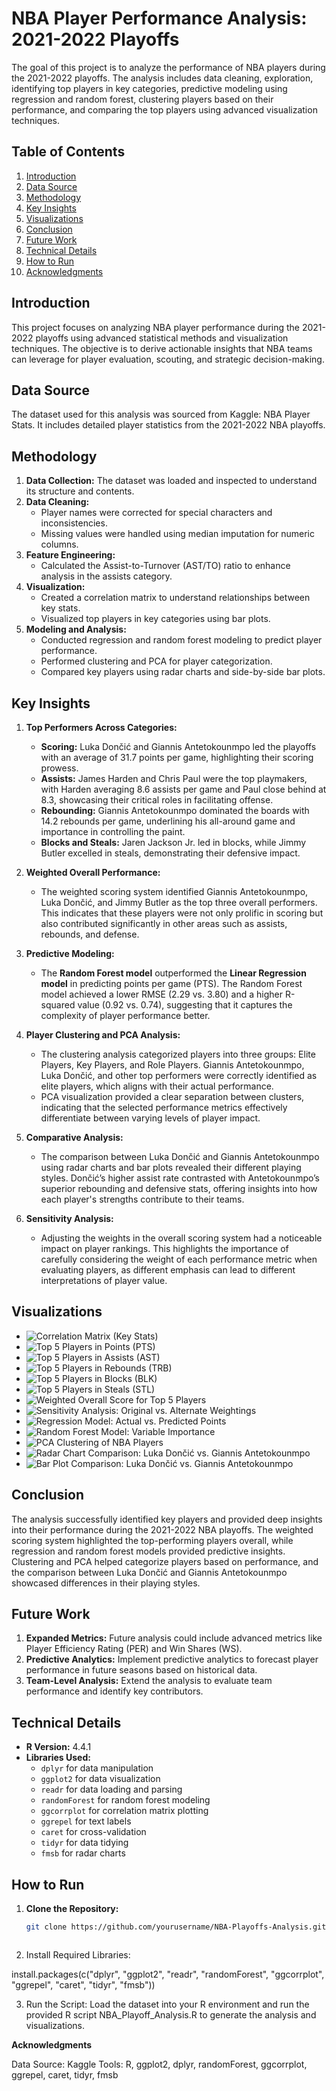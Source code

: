 # NBA Player Performance Analysis: 2021-2022 Playoffs

The goal of this project is to analyze the performance of NBA players during the 2021-2022 playoffs. The analysis includes data cleaning, exploration, identifying top players in key categories, predictive modeling using regression and random forest, clustering players based on their performance, and comparing the top players using advanced visualization techniques.

## Table of Contents

1. [Introduction](#introduction)
2. [Data Source](#data-source)
3. [Methodology](#methodology)
4. [Key Insights](#key-insights)
5. [Visualizations](#visualizations)
6. [Conclusion](#conclusion)
7. [Future Work](#future-work)
8. [Technical Details](#technical-details)
9. [How to Run](#how-to-run)
10. [Acknowledgments](#acknowledgments)

## Introduction

This project focuses on analyzing NBA player performance during the 2021-2022 playoffs using advanced statistical methods and visualization techniques. The objective is to derive actionable insights that NBA teams can leverage for player evaluation, scouting, and strategic decision-making.

## Data Source

The dataset used for this analysis was sourced from Kaggle: NBA Player Stats. It includes detailed player statistics from the 2021-2022 NBA playoffs.

## Methodology

1. **Data Collection:** The dataset was loaded and inspected to understand its structure and contents.
2. **Data Cleaning:**
   - Player names were corrected for special characters and inconsistencies.
   - Missing values were handled using median imputation for numeric columns.
3. **Feature Engineering:**
   - Calculated the Assist-to-Turnover (AST/TO) ratio to enhance analysis in the assists category.
4. **Visualization:**
   - Created a correlation matrix to understand relationships between key stats.
   - Visualized top players in key categories using bar plots.
5. **Modeling and Analysis:**
   - Conducted regression and random forest modeling to predict player performance.
   - Performed clustering and PCA for player categorization.
   - Compared key players using radar charts and side-by-side bar plots.

## Key Insights

1. **Top Performers Across Categories:**
   - **Scoring:** Luka Dončić and Giannis Antetokounmpo led the playoffs with an average of 31.7 points per game, highlighting their scoring prowess.
   - **Assists:** James Harden and Chris Paul were the top playmakers, with Harden averaging 8.6 assists per game and Paul close behind at 8.3, showcasing their critical roles in facilitating offense.
   - **Rebounding:** Giannis Antetokounmpo dominated the boards with 14.2 rebounds per game, underlining his all-around game and importance in controlling the paint.
   - **Blocks and Steals:** Jaren Jackson Jr. led in blocks, while Jimmy Butler excelled in steals, demonstrating their defensive impact.

2. **Weighted Overall Performance:**
   - The weighted scoring system identified Giannis Antetokounmpo, Luka Dončić, and Jimmy Butler as the top three overall performers. This indicates that these players were not only prolific in scoring but also contributed significantly in other areas such as assists, rebounds, and defense.

3. **Predictive Modeling:**
   - The **Random Forest model** outperformed the **Linear Regression model** in predicting points per game (PTS). The Random Forest model achieved a lower RMSE (2.29 vs. 3.80) and a higher R-squared value (0.92 vs. 0.74), suggesting that it captures the complexity of player performance better.

4. **Player Clustering and PCA Analysis:**
   - The clustering analysis categorized players into three groups: Elite Players, Key Players, and Role Players. Giannis Antetokounmpo, Luka Dončić, and other top performers were correctly identified as elite players, which aligns with their actual performance.
   - PCA visualization provided a clear separation between clusters, indicating that the selected performance metrics effectively differentiate between varying levels of player impact.

5. **Comparative Analysis:**
   - The comparison between Luka Dončić and Giannis Antetokounmpo using radar charts and bar plots revealed their different playing styles. Dončić’s higher assist rate contrasted with Antetokounmpo’s superior rebounding and defensive stats, offering insights into how each player's strengths contribute to their teams.

6. **Sensitivity Analysis:**
   - Adjusting the weights in the overall scoring system had a noticeable impact on player rankings. This highlights the importance of carefully considering the weight of each performance metric when evaluating players, as different emphasis can lead to different interpretations of player value.

## Visualizations

- ![Correlation Matrix (Key Stats)](correlation.matrix.png)
- ![Top 5 Players in Points (PTS)](Top_5_Pts.png)
- ![Top 5 Players in Assists (AST)](Top_5_Ast.png)
- ![Top 5 Players in Rebounds (TRB)](Top_5_TRB.png)
- ![Top 5 Players in Blocks (BLK)](Top_5_BLK.png)
- ![Top 5 Players in Steals (STL)](Top_5_STL.png)
- ![Weighted Overall Score for Top 5 Players](Top_5_Overall_weighted.png)
- ![Sensitivity Analysis: Original vs. Alternate Weightings](sensitivity_analysis.png)
- ![Regression Model: Actual vs. Predicted Points](regression_actual_vs_predicted.png)
- ![Random Forest Model: Variable Importance](random_forest_importanceVariable.png)
- ![PCA Clustering of NBA Players](PCA_Clustering_of_NBA_Players.png)
- ![Radar Chart Comparison: Luka Dončić vs. Giannis Antetokounmpo](LukaGiannisRadarchart.png)
- ![Bar Plot Comparison: Luka Dončić vs. Giannis Antetokounmpo](bar_plot_comparisonLukaGiannis.png)

## Conclusion

The analysis successfully identified key players and provided deep insights into their performance during the 2021-2022 NBA playoffs. The weighted scoring system highlighted the top-performing players overall, while regression and random forest models provided predictive insights. Clustering and PCA helped categorize players based on performance, and the comparison between Luka Dončić and Giannis Antetokounmpo showcased differences in their playing styles.

## Future Work

1. **Expanded Metrics:** Future analysis could include advanced metrics like Player Efficiency Rating (PER) and Win Shares (WS).
2. **Predictive Analytics:** Implement predictive analytics to forecast player performance in future seasons based on historical data.
3. **Team-Level Analysis:** Extend the analysis to evaluate team performance and identify key contributors.

## Technical Details

- **R Version:** 4.4.1
- **Libraries Used:**
  - `dplyr` for data manipulation
  - `ggplot2` for data visualization
  - `readr` for data loading and parsing
  - `randomForest` for random forest modeling
  - `ggcorrplot` for correlation matrix plotting
  - `ggrepel` for text labels
  - `caret` for cross-validation
  - `tidyr` for data tidying
  - `fmsb` for radar charts

## How to Run

1. **Clone the Repository:**
   ```bash
   git clone https://github.com/yourusername/NBA-Playoffs-Analysis.git



2. Install Required Libraries:

install.packages(c("dplyr", "ggplot2", "readr", "randomForest", "ggcorrplot", "ggrepel", "caret", "tidyr", "fmsb"))

3. Run the Script:
Load the dataset into your R environment and run the provided R script NBA_Playoff_Analysis.R to generate the analysis and visualizations.

**Acknowledgments**

Data Source: Kaggle
Tools: R, ggplot2, dplyr, randomForest, ggcorrplot, ggrepel, caret, tidyr, fmsb

 

 

 





 
